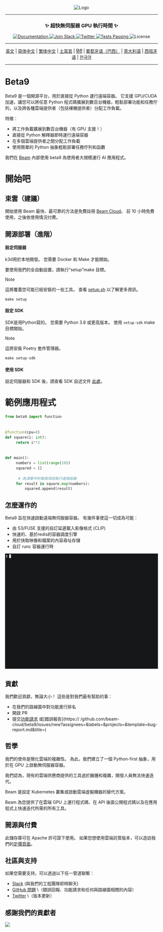 <div align="center">
<p align="center">
<img alt="Logo" src="https://github.com/beam-cloud/beta9/assets/10925686/a23019e2-3a34-4efa-9ac7-033c83f528cf"/ width="20%">
</p>

---

### **✨ 超快無伺服器 GPU 執行時間 ✨**

<p align="center">
   <a href="https://docs.beam.cloud">
     <img alt="Documentation" src="https://img.shields.io/badge/docs-quickstart-blue">
   </a>
   <a href="https://join.slack.com/t/beam-89x5025/shared_invite/zt-1ye1jzgg2-cGpMKuoXZJiT3oSzgPmN8g">
     <img alt="Join Slack" src="https://img.shields.io/badge/Beam-Join%20Slack-blue?logo=slack">
   </a>
     <a href="https://twitter.com/beam_cloud">
     <img alt="Twitter" src="https://img.shields.io/twitter/follow/beam_cloud.svg?style=social&logo=twitter">
   </a>
   <a href="https://github.com/beam-cloud/beta9/actions">
     <img alt="Tests Passing" src="https://github.com/beam-cloud/beta9/actions/workflows/test.yml/badge.svg">
   </a>
   <img alt="License" src="https://img.shields.io/badge/license-Apache--2.0-ff69b4"/>
</p>

---

[英文](https://github.com/beam-cloud/beta9/blob/master/README.md) | [简体中文](https://github.com/beam-cloud/beta9/blob/master/README.md) | [繁体中文](https://github.com/beam-cloud/beta9/blob/master/README.md) | [土耳其](https://github.com/beam-cloud/beta9/blob/master/README.md) | [हिंदी](https://github.com/beam-cloud/beta9/blob/master/README.md) | [葡萄牙语（巴西）](https://github.com/beam-cloud/beta9/blob/master/README.md) | [意大利语](https://github.com/beam-cloud/beta9/blob/master/README.md) | [西班牙语](https://github.com/beam-cloud/beta9/blob/master/README.md) | [한국어](https://github.com/beam-cloud/beta9/blob/master/README.md)


---

</div>

# Beta9

Beta9 是一個開源平台，用於直接從 Python 運行遠端容器。 它支援 GPU/CUDA 加速，讓您可以將任意 Python 程式碼擴展到數百台機器，輕鬆部署功能和任務佇列，以及跨各種雲端提供者（包括裸機提供者）分配工作負載。

特徵：

- 將工作負載擴展到數百台機器（有 GPU 支援！）
- 直接從 Python 解釋器即時運行遠端容器
- 在多個雲端提供者之間分配工作負載
- 使用簡單的 Python 抽象輕鬆部署任務佇列和函數

我們在 [Beam](https://beam.cloud) 內部使用 beta9 為使用者大規模運行 AI 應用程式。

# 開始吧

## 束雲（建議）

開始使用 Beam 最快、最可靠的方法是免費註冊 [Beam Cloud](https://beam.cloud)。 前 10 小時免費使用，之後依使用情況付費。

## 開源部署（進階）

#### 設定伺服器

k3d用於本地開發。 您需要 Docker 和 Make 才能開始。

要使用我們的全自動設置，請執行“setup”make 目標。

> [!NOTE]
> 這將覆蓋您可能已經安裝的一些工具。 查看 [setup.sh](bin/setup.sh) 以了解更多資訊。

```
make setup
```

#### 設定 SDK

SDK是用Python寫的。 您需要 Python 3.8 或更高版本。 使用 `setup-sdk` make 目標開始。

> [!NOTE]
> 這將安裝 Poetry 套件管理器。

```
make setup-sdk
```

#### 使用 SDK

設定伺服器和 SDK 後，請查看 SDK 自述文件 [此處](sdk/README.md)。

# 範例應用程式

````python
from beta9 import function


@function(cpu=8)
def square(i: int):
     return i**2


def main():
     numbers = list(range(10))
     squared = []

      # 為清單中的每個項目執行遠端容器
     for result in square.map(numbers):
         squared.append(result)
````

## 怎麼運作的

Beta9 旨在快速啟動遠端無伺服器容器。 有幾件事使這一切成為可能：

- 由 S3/FUSE 支援的自訂延遲載入影像格式 (CLIP)
- 快速的、基於redis的容器調度引擎
- 用於快取映像和檔案的內容尋址存儲
- 自訂 runc 容器運行時

![示範 gif](sdk/docs/demo.gif)

## 貢獻

我們歡迎貢獻，無論大小！ 這些是對我們最有幫助的事：

* 在我們的路線圖中對功能進行排名
* 開啟 PR
* 提交[功能請求](https://github.com/beam-cloud/beta9/issues/new?assignees=&labels=&projects=&template=feature-request.md&title=) 或[錯誤報告](https:// /github.com/beam-cloud/beta9/issues/new?assignees=&labels=&projects=&template=bug-report.md&title=)

## 哲學

我們的使命是簡化雲端的複雜性。 為此，我們建立了一個 Python-first 抽象，用於在 GPU 上啟動無伺服器容器。

我們認為，現有的雲端供應商提供的工具過於臃腫和複雜，開發人員無法快速迭代。

Beam 是設定 Kubernetes 叢集或啟動雲端虛擬機器的替代方案。

Beam 為您提供了在雲端 GPU 上運行程式碼、在 API 後面公開程式碼以及在應用程式上快速迭代所需的所有工具。

## 開源與付費

此儲存庫可在 Apache 許可證下使用。 如果您想使用雲端託管版本，可以造訪我們的[定價頁面](https://beam.cloud/pricing)。

## 社區與支持

如果您需要支持，可以透過以下任一管道聯繫：

- [Slack](https://join.slack.com/t/beam-cloud/shared_invite/zt-2f16bwiiq-oP8weCLWNrf_9lJZIDf0Fg) \(與我們的工程團隊即時聊天\)
- [GitHub 問題](https://github.com/beam-cloud/issues) \（錯誤回報、功能請求和任何與路線圖相關的內容）
- [Twitter](https://twitter.com/beam_cloud) \（版本更新）

## 感謝我們的貢獻者

<a href="https://github.com/slai-labs/get-beam/graphs/contributors">
    <img src="https://contrib.rocks/image?repo=slai-labs/get-beam" />
</a>